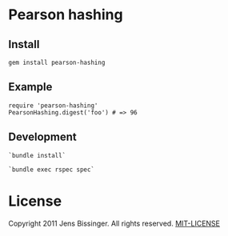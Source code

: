 # Pearson hashing

## Install

    gem install pearson-hashing

## Example

    require 'pearson-hashing'
    PearsonHashing.digest('foo') # => 96

## Development

    `bundle install`

    `bundle exec rspec spec`

# License

Copyright 2011 Jens Bissinger. All rights reserved. [MIT-LICENSE](MIT-LICENSE)
